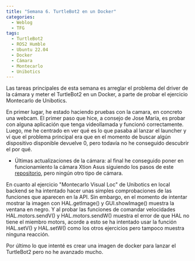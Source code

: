 ```yaml
---
title: "Semana 6. TurtleBot2 en un Docker"
categories:
  - Weblog
  - TFG
tags:
  - TurtleBot2
  - ROS2 Humble
  - Ubuntu 22.04
  - Docker
  - Cámara
  - Montecarlo
  - Unibotics
---
```



Las tareas principales de esta semana es arreglar el problema del driver de la cámara y meter el TurtleBot2 en un Docker, a parte de probar el ejercicio Montecarlo de Unibotics.

En primer lugar, he estado haciendo pruebas con la camara, en concreto una webcam. El primer paso que hice, a consejo de Jose María, es probar con alguna aplicación que tenga videollamada y funcionó correctamente. Luego, me he centrado en ver qué es lo que pasaba al lanzar el launcher y ví que el problema principal era que en el momento de buscar algún dispositivo disponible devuelve 0, pero todavía no he conseguido descubrir el por qué. 

* Últimas actualizaciones de la cámara: al final he conseguido poner en funcionamiento la cámara Xtion Asus siguiendo los pasos de este [repositorio](https://github.com/Juancams/openni2_camera), pero ningún otro tipo de cámara.

En cuanto al ejercicio "Montecarlo Visual Loc" de Unibotics en local backend se ha intentado hacer unas simples comprobaciones de las funciones que aparecen en la API. Sin embargo, en el momento de intentar mostrar la imagen con HAL.getImage() y GUI.showImage() muestra la ventana en negro. Y al probar las funciones de comandar velocidades HAL.motors.sendV() y HAL.motors.sendW() muestra el error de que HAL no tiene el miembro motors, acorde a esto se ha intentado usar la función HAL.setV() y HAL.setW() como los otros ejercicios pero tampoco muestra ninguna reacción.

Por último lo que intenté es crear una imagen de docker para lanzar el TurtleBot2 pero no he avanzado mucho.
